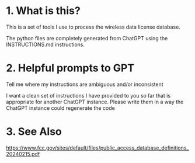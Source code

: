 # 1. What is this?

This is a set of tools I use to process the wireless data license database.

The python files are completely generated from ChatGPT using the INSTRUCTIONS.md instructions.

# 2. Helpful prompts to GPT

Tell me where my instructions are ambiguous and/or inconsistent

I want a clean set of instructions I have provided to you so far that is appropriate for another
ChatGPT instance. Please write them in a way the ChatGPT instance could regenerate the code

# 3. See Also

https://www.fcc.gov/sites/default/files/public_access_database_definitions_20240215.pdf



